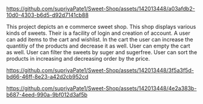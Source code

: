 

https://github.com/supriyaPate1/Sweet-Shop/assets/142013448/a03afdb2-10d0-4303-b6d5-d92d7141cb88

This project depicts an e commerce sweet shop.
This shop displays various kinds of sweets.
Their is a facility of login and creation of account.
A user can add items to the cart and wishlist.
In the cart the user can increase the quantitiy of the products and decrease it as well. User can empty the cart as well.
User can filter the sweets by suger and sugerfree.
User can sort the products in increasing and decreasing order by the price. 



https://github.com/supriyaPate1/Sweet-Shop/assets/142013448/3f5a3f5d-bd66-46ff-8e23-a42d2cb952cd



https://github.com/supriyaPate1/Sweet-Shop/assets/142013448/4e2a383b-b687-4eed-990a-9bf012d3af5b

